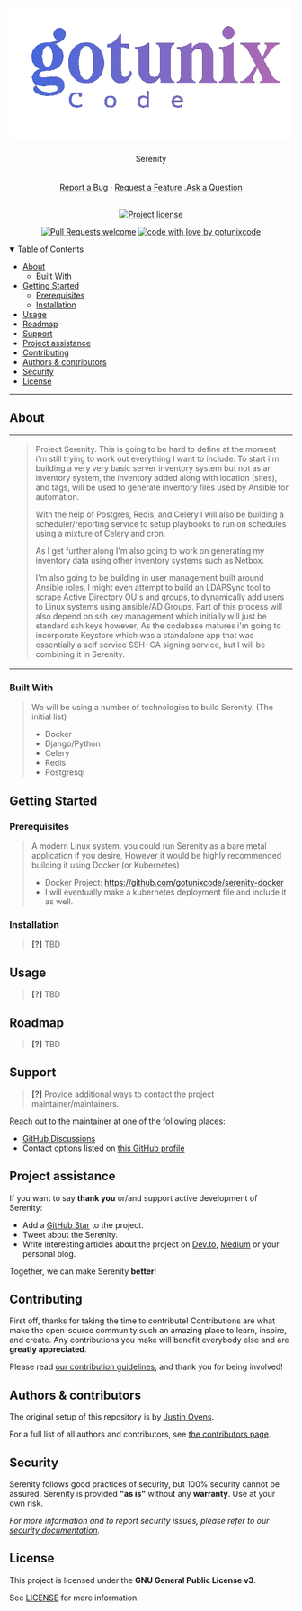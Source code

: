 <h1 align="center">
  <a href="https://github.com/gotunixcode/serenity">
    <!-- Please provide path to your logo here -->
    <img src="docs/images/logo.png" alt="Logo">
  </a>
</h1>

<div align="center">
  Serenity
  <br />
<!--  <a href="#about"><strong>Explore the screenshots »</strong></a> -->
  <br />
  <br />
  <a href="https://github.com/gotunixcode/serenity/issues/new?assignees=&labels=bug&template=01_BUG_REPORT.md&title=bug%3A+">Report a Bug</a>
  ·
  <a href="https://github.com/gotunixcode/serenity/issues/new?assignees=&labels=enhancement&template=02_FEATURE_REQUEST.md&title=feat%3A+">Request a Feature</a>
  .<a href="https://github.com/gotunixcode/serenity/discussions">Ask a Question</a>
</div>

<div align="center">
<br />

[![Project license](https://img.shields.io/github/license/gotunixcode/serenity.svg?style=flat-square)](LICENSE)

[![Pull Requests welcome](https://img.shields.io/badge/PRs-welcome-ff69b4.svg?style=flat-square)](https://github.com/gotunixcode/serenity/issues?q=is%3Aissue+is%3Aopen+label%3A%22help+wanted%22)
[![code with love by gotunixcode](https://img.shields.io/badge/%3C%2F%3E%20with%20%E2%99%A5%20by-gotunixcode-ff1414.svg?style=flat-square)](https://github.com/gotunixcode)

</div>

<details open="open">
<summary>Table of Contents</summary>

- [About](#about)
  - [Built With](#built-with)
- [Getting Started](#getting-started)
  - [Prerequisites](#prerequisites)
  - [Installation](#installation)
- [Usage](#usage)
- [Roadmap](#roadmap)
- [Support](#support)
- [Project assistance](#project-assistance)
- [Contributing](#contributing)
- [Authors & contributors](#authors--contributors)
- [Security](#security)
- [License](#license)

</details>

---

## About

<table><tr><td>

> Project Serenity.  This is going to be hard to define at the moment i'm still trying to work out everything I want to include.
> To start i'm building a very very basic server inventory system but not as an inventory system, the inventory added along with
> location (sites), and tags, will be used to generate inventory files used by Ansible for automation. 
>
> With the help of Postgres, Redis, and Celery I will also be building a scheduler/reporting service to setup playbooks to run
> on schedules using a mixture of Celery and cron.
>
> As I get further along I'm also going to work on generating my inventory data using other inventory systems such as Netbox.
>
> I'm also going to be building in user management built around Ansible roles, I might even attempt to build an LDAPSync tool
> to scrape Active Directory OU's and groups, to dynamically add users to Linux systems using ansible/AD Groups.
> Part of this process will also depend on ssh key management which initially will just be standard ssh keys however,
> As the codebase matures i'm going to incorporate Keystore which was a standalone app that was essentially a
> self service SSH-CA signing service, but I will be combining it in Serenity.

<!--<details>
<summary>Screenshots</summary>
<br>

> **[?]**
> Please provide your screenshots here.

|                               Home Page                               |                               Login Page                               |
| :-------------------------------------------------------------------: | :--------------------------------------------------------------------: |
| <img src="docs/images/screenshot.png" title="Home Page" width="100%"> | <img src="docs/images/screenshot.png" title="Login Page" width="100%"> |

</details> -->

</td></tr></table>

### Built With

> We will be using a number of technologies to build Serenity. (The initial list)
> - Docker
> - Django/Python
> - Celery
> - Redis
> - Postgresql

## Getting Started

### Prerequisites

> A modern Linux system, you could run Serenity as a bare metal application if you desire, However it would be highly recommended
> building it using Docker (or Kubernetes)
>
> - Docker Project: https://github.com/gotunixcode/serenity-docker
> - I will eventually make a kubernetes deployment file and include it as well.

### Installation

> **[?]** TBD

## Usage

> **[?]** TBD

## Roadmap

> **[?]** TBD

<!-- See the [open issues](https://github.com/gotunixcode/serenity/issues) for a list of proposed features (and known issues).

- [Top Feature Requests](https://github.com/gotunixcode/serenity/issues?q=label%3Aenhancement+is%3Aopen+sort%3Areactions-%2B1-desc) (Add your votes using the 👍 reaction)
- [Top Bugs](https://github.com/gotunixcode/serenity/issues?q=is%3Aissue+is%3Aopen+label%3Abug+sort%3Areactions-%2B1-desc) (Add your votes using the 👍 reaction)
- [Newest Bugs](https://github.com/gotunixcode/serenity/issues?q=is%3Aopen+is%3Aissue+label%3Abug)
-->
## Support

> **[?]**
> Provide additional ways to contact the project maintainer/maintainers.

Reach out to the maintainer at one of the following places:

- [GitHub Discussions](https://github.com/gotunixcode/serenity/discussions)
- Contact options listed on [this GitHub profile](https://github.com/gotunixcode)

## Project assistance

If you want to say **thank you** or/and support active development of Serenity:

- Add a [GitHub Star](https://github.com/gotunixcode/serenity) to the project.
- Tweet about the Serenity.
- Write interesting articles about the project on [Dev.to](https://dev.to/), [Medium](https://medium.com/) or your personal blog.

Together, we can make Serenity **better**!

## Contributing

First off, thanks for taking the time to contribute! Contributions are what make the open-source community such an amazing place to learn, inspire, and create. Any contributions you make will benefit everybody else and are **greatly appreciated**.


Please read [our contribution guidelines](docs/CONTRIBUTING.md), and thank you for being involved!

## Authors & contributors

The original setup of this repository is by [Justin Ovens](https://github.com/gotunixcode).

For a full list of all authors and contributors, see [the contributors page](https://github.com/gotunixcode/serenity/contributors).

## Security

Serenity follows good practices of security, but 100% security cannot be assured.
Serenity is provided **"as is"** without any **warranty**. Use at your own risk.

_For more information and to report security issues, please refer to our [security documentation](docs/SECURITY.md)._

## License

This project is licensed under the **GNU General Public License v3**.

See [LICENSE](LICENSE) for more information.

<!--
## Acknowledgements

> **[?]**
> If your work was funded by any organization or institution, acknowledge their support here.
> In addition, if your work relies on other software libraries, or was inspired by looking at other work, it is appropriate to acknowledge this intellectual debt too.
-->
